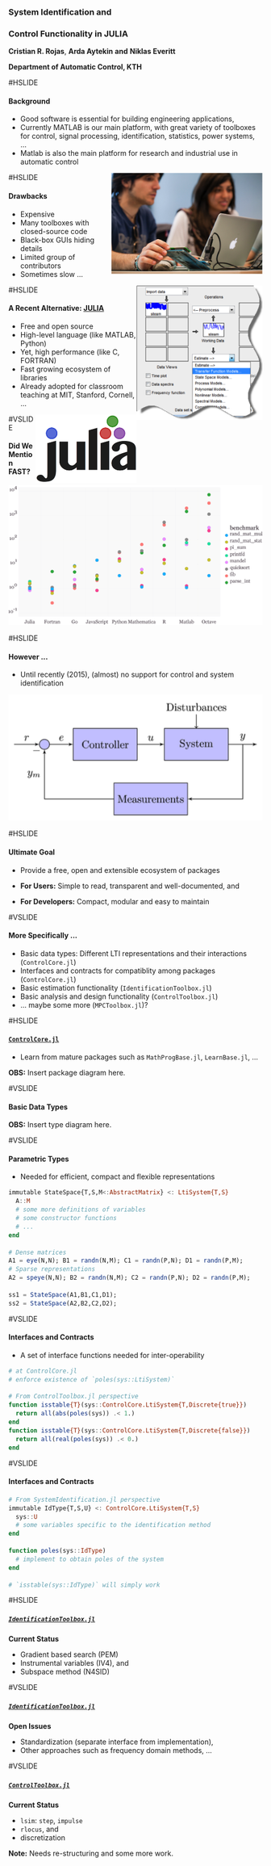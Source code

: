 ### System Identification and
### Control Functionality in JULIA

**Cristian R. Rojas**, **Arda Aytekin** **and** **Niklas Everitt**

**Department of Automatic Control, KTH**

#HSLIDE

#### Background

- Good software is essential for building engineering applications,
- Currently MATLAB is our main platform, with great variety of toolboxes for
  control, signal processing, identification, statistics, power systems, ...
- Matlab is also the main platform for research and industrial use in automatic control

<img src="figures/education.png" style="width: 300px;" align="right" />

#HSLIDE

#### Drawbacks

- Expensive
- Many toolboxes with closed-source code
- Black-box GUIs hiding details
- Limited group of contributors
- Sometimes slow ...

<img src="figures/toolboxes.png" style="width: 250px;" align="right" />

#HSLIDE

#### A Recent Alternative: [JULIA](http://julialang.org/)

- Free and open source
- High-level language (like MATLAB, Python)
- Yet, high performance (like C, FORTRAN)
- Fast growing ecosystem of libraries
- Already adopted for classroom teaching at MIT, Stanford, Cornell, ...

<img src="figures/Julia.png" style="width: 200px;" align="right" />

#VSLIDE

#### Did We Mention FAST?

![Benchmark](figures/benchmark.png)

#HSLIDE

#### However ...

- Until recently (2015), (almost) no support for control and system identification

<img src="figures/closed_loop.png" style="width: 600px;"/>

#HSLIDE

#### Ultimate Goal

- Provide a free, open and extensible ecosystem of packages

- **For Users:** Simple to read, transparent and well-documented, and

- **For Developers:** Compact, modular and easy to maintain

#VSLIDE

#### More Specifically ...

- Basic data types: Different LTI representations and their interactions
  (`ControlCore.jl`)
- Interfaces and contracts for compatiblity among packages (`ControlCore.jl`)
- Basic estimation functionality (`IdentificationToolbox.jl`)
- Basic analysis and design functionality (`ControlToolbox.jl`)
- ... maybe some more (`MPCToolbox.jl`)?

#HSLIDE

#### [`ControlCore.jl`](https://github.com/KTH-AC/ControlCore.jl)

- Learn from mature packages such as `MathProgBase.jl`, `LearnBase.jl`, ...

**OBS:** Insert package diagram here.

#VSLIDE

#### Basic Data Types

**OBS:** Insert type diagram here.

#VSLIDE

#### Parametric Types

- Needed for efficient, compact and flexible representations

```julia
immutable StateSpace{T,S,M<:AbstractMatrix} <: LtiSystem{T,S}
  A::M
  # some more definitions of variables
  # some constructor functions
  # ...
end

# Dense matrices
A1 = eye(N,N); B1 = randn(N,M); C1 = randn(P,N); D1 = randn(P,M);
# Sparse representations
A2 = speye(N,N); B2 = randn(N,M); C2 = randn(P,N); D2 = randn(P,M);

ss1 = StateSpace(A1,B1,C1,D1);
ss2 = StateSpace(A2,B2,C2,D2);
```

#VSLIDE

#### Interfaces and Contracts

- A set of interface functions needed for inter-operability

```julia
# at ControlCore.jl
# enforce existence of `poles(sys::LtiSystem)`

# From ControlToolbox.jl perspective
function isstable{T}(sys::ControlCore.LtiSystem{T,Discrete{true}})
  return all(abs(poles(sys)) .< 1.)
end
function isstable{T}(sys::ControlCore.LtiSystem{T,Discrete{false}})
  return all(real(poles(sys)) .< 0.)
end
```

#VSLIDE

#### Interfaces and Contracts

```julia
# From SystemIdentification.jl perspective
immutable IdType{T,S,U} <: ControlCore.LtiSystem{T,S}
  sys::U
  # some variables specific to the identification method
end

function poles(sys::IdType)
  # implement to obtain poles of the system
end

# `isstable(sys::IdType)` will simply work
```

#HSLIDE

##### [`IdentificationToolbox.jl`](https://github.com/KTH-AC/IdentificationToolbox.jl)

**Current Status**

- Gradient based search (PEM)
- Instrumental variables (IV4), and
- Subspace method (N4SID)

#VSLIDE

##### [`IdentificationToolbox.jl`](https://github.com/KTH-AC/IdentificationToolbox.jl)

**Open Issues**

- Standardization (separate interface from implementation),
- Other approaches such as frequency domain methods, ...

#VSLIDE

##### [`ControlToolbox.jl`](https://github.com/KTH-AC/ControlToolbox.jl)

**Current Status**

- `lsim`: `step`, `impulse`
- `rlocus`, and
- discretization

**Note:** Needs re-structuring and some more work.
